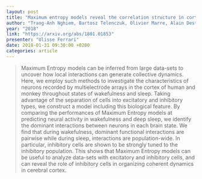 ```yaml
---
layout: post
title: "Maximum entropy models reveal the correlation structure in cortical neural activity during wakefulness and sleep"
author: "Trang-Anh Nghiem, Bartosz Telenczuk, Olivier Marre, Alain Destexhe & Ulisse Ferrari"
year: "2018"
link: "https://arxiv.org/abs/1801.01853"
presenter: "Ulisse Ferrari"
date: 2018-01-31 09:30:00 +0200
categories: article
---
```


> Maximum Entropy models can be inferred from large data-sets to uncover how
> local interactions can generate collective dynamics. Here, we employ such
> methods to investigate the characteristics of neurons recorded by
> multielectrode arrays in the cortex of human and monkey throughout states of
> wakefulness and sleep. Taking advantage of the separation of cells into
> excitatory and inhibitory types, we construct a model including this
> biological feature. By comparing the performances of Maximum Entropy models at
> predicting neural activity in wakefulness and deep sleep, we identify the
> dominant interactions between neurons in each brain state. We find that during
> wakefulness, dominant functional interactions are pairwise while during sleep,
> interactions are population-wide. In particular, inhibitory cells are shown to
> be strongly tuned to the inhibitory population. This shows that Maximum
> Entropy models can be useful to analyze data-sets with excitatory and
> inhibitory cells, and can reveal the role of inhibitory cells in organizing
> coherent dynamics in cerebral cortex.
